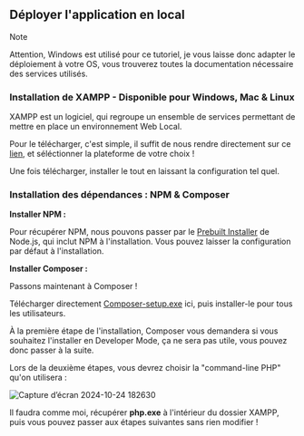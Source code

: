 ## Déployer l'application en local

> [!NOTE]
> Attention, Windows est utilisé pour ce tutoriel, je vous laisse donc adapter le déploiement à votre OS, vous trouverez toutes la documentation nécessaire des services utilisés.

### Installation de XAMPP - Disponible pour Windows, Mac & Linux

XAMPP est un logiciel, qui regroupe un ensemble de services permettant de mettre en place un environnement Web Local.

Pour le télécharger, c'est simple, il suffit de nous rendre directement sur ce [lien](https://www.apachefriends.org/fr/download.html), et séléctionner la plateforme de votre choix ! 

Une fois télécharger, installer le tout en laissant la configuration tel quel.


### Installation des dépendances : NPM & Composer


**Installer NPM :**

Pour récupérer NPM, nous pouvons passer par le [Prebuilt Installer](https://nodejs.org/en/download/prebuilt-installer) de Node.js, qui inclut NPM à l'installation.
Vous pouvez laisser la configuration par défaut à l'installation.

**Installer Composer :**

Passons maintenant à Composer !

Télécharger directement [Composer-setup.exe](https://getcomposer.org/download/) ici, puis installer-le pour tous les utilisateurs.

À la première étape de l'installation, Composer vous demandera si vous souhaitez l'installer en Developer Mode, ça ne sera pas utile, vous pouvez donc passer à la suite.

Lors de la deuxième étapes, vous devrez choisir la "command-line PHP" qu'on utilisera : 

![Capture d’écran 2024-10-24 182630](https://github.com/user-attachments/assets/62e1c99d-2976-44c8-b803-efed2d573455)

Il faudra comme moi, récupérer **php.exe** à l'intérieur du dossier XAMPP, puis vous pouvez passer aux étapes suivantes sans rien modifier !



